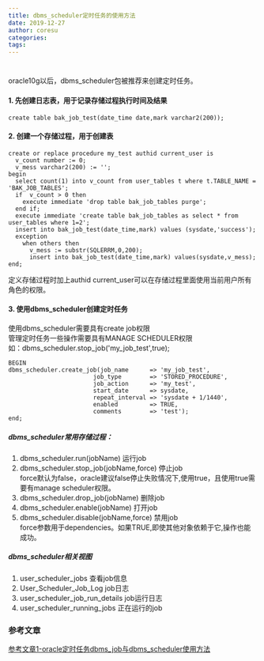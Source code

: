 ```yaml
---
title: dbms_scheduler定时任务的使用方法
date: 2019-12-27
author: coresu 
categories: 
tags: 
---
```


#### 
# 


oracle10g以后，dbms_scheduler包被推荐来创建定时任务。

#### 1. 先创建日志表，用于记录存储过程执行时间及结果
```
create table bak_job_test(date_time date,mark varchar2(200));
```
#### 2. 创建一个存储过程，用于创建表
```
create or replace procedure my_test authid current_user is
  v_count number := 0;
  v_mess varchar2(200) := '';
begin
  select count(1) into v_count from user_tables t where t.TABLE_NAME = 'BAK_JOB_TABLES';
  if  v_count > 0 then
    execute immediate 'drop table bak_job_tables purge';
  end if;
  execute immediate 'create table bak_job_tables as select * from user_tables where 1=2';
  insert into bak_job_test(date_time,mark) values (sysdate,'success');
  exception
    when others then
      v_mess := substr(SQLERRM,0,200);
      insert into bak_job_test(date_time,mark) values(sysdate,v_mess);
end;
```

定义存储过程时加上authid current_user可以在存储过程里面使用当前用户所有角色的权限。


#### 3. 使用dbms_scheduler创建定时任务
使用dbms_scheduler需要具有create job权限  
管理定时任务一些操作需要具有MANAGE SCHEDULER权限   
如：dbms_scheduler.stop_job('my_job_test',true);
```
BEGIN
dbms_scheduler.create_job(job_name      => 'my_job_test',
                        job_type        => 'STORED_PROCEDURE',
                        job_action      => 'my_test',
                        start_date      => sysdate,
                        repeat_interval => 'sysdate + 1/1440',
                        enabled         => TRUE,
                        comments        => 'test');
end;
```
##### dbms_scheduler常用存储过程：

1. dbms_scheduler.run(jobName)                  运行job
2. dbms_scheduler.stop_job(jobName,force)       停止job   
force默认为false，oracle建议false停止失败情况下,使用true，且使用true需要有manage scheduler权限。
3. dbms_scheduler.drop_job(jobName)             删除job
4. dbms_scheduler.enable(jobName)               打开job
5. dbms_scheduler.disable(jobName,force)        禁用job  
force参数用于dependencies。如果TRUE,即使其他对象依赖于它,操作也能成功。


##### dbms_scheduler相关视图
1. user_scheduler_jobs                          查看job信息
2. User_Scheduler_Job_Log                       job日志
3. user_scheduler_job_run_details               job运行日志
4. user_scheduler_running_jobs                  正在运行的job

### 参考文章  
[参考文章1-oracle定时任务dbms_job与dbms_scheduler使用方法](https://blog.csdn.net/w892824196/article/details/101702075)